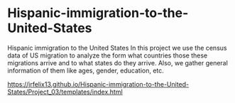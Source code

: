 # Hispanic-immigration-to-the-United-States
Hispanic immigration to the United States
In this project we use the census data of US migration to analyze the form what countries those these migrations arrive and to what states do they arrive.
Also, we gather general information of them like ages, gender, education, etc. 


https://jrfelix13.github.io/Hispanic-immigration-to-the-United-States/Project_03/templates/index.html
